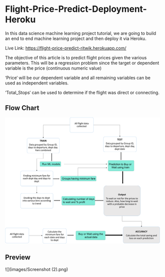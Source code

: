 


# Flight-Price-Predict-Deployment-Heroku

In this data science machine learning project tutorial, we are going to build an end to end machine learning project and then deploy it via Heroku.

Live Link: https://flight-price-predict-ritwik.herokuapp.com/


The objective of this article is to predict flight prices given the various parameters. This will be a regression problem since the target or dependent variable is the price (continuous numeric value)

‘Price‘ will be our dependent variable and all remaining variables can be used as independent variables.

‘Total_Stops‘ can be used to determine if the flight was direct or connecting.

## Flow Chart
![FLOW CHART](images/flowchart.png)

## Preview
![](images/Screenshot (2).png)

